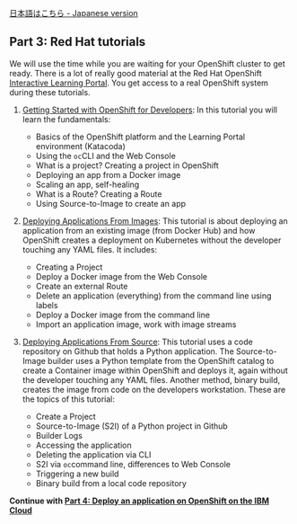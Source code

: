 [日本語はこちら - Japanese version](./Part3-ja.md)


## Part 3: Red Hat tutorials 

We will use the time while you are waiting for your OpenShift cluster to get ready. There is a lot of really good material at the Red Hat OpenShift [Interactive Learning Portal](https://learn.openshift.com/). You get access to a real OpenShift system during these tutorials.

1) [Getting Started with OpenShift for Developers](https://learn.openshift.com/introduction/getting-started/):
In this tutorial you will learn the fundamentals:
   * Basics of the OpenShift platform and the Learning Portal environment (Katacoda)
   * Using the `oc`CLI and the Web Console
   * What is a project? Creating a project in OpenShift
   * Deploying an app from a Docker image
   * Scaling an app, self-healing
   * What is a Route? Creating a Route
   * Using Source-to-Image to create an app


2) [Deploying Applications From Images](https://learn.openshift.com/introduction/deploying-images/):
This tutorial is about deploying an application from an existing image (from Docker Hub) and how OpenShift creates a deployment on Kubernetes without the developer touching any YAML files. It includes:

   * Creating a Project
   * Deploy a Docker image from the Web Console
   * Create an external Route
   * Delete an application (everything) from the command line using labels
   * Deploy a Docker image from the command line
   * Import an application image, work with image streams


3) [Deploying Applications From Source](https://learn.openshift.com/introduction/deploying-python/):
This tutorial uses a code repository on Github that holds a Python application. The Source-to-Image builder uses a Python template from the OpenShift catalog to create a Container image within OpenShift and deploys it, again without the developer touching any YAML files. Another method, binary build, creates the image from code on the developers workstation. These are the topics of this tutorial:  
   * Create a Project
   * Source-to-Image (S2I) of a Python project in Github
   * Builder Logs
   * Accessing the application
   * Deleting the application via CLI
   * S2I via `oc`command line, differences to Web Console
   * Triggering a new build
   * Binary build from a local code repository


__Continue with [Part 4: Deploy an application on OpenShift on the IBM Cloud](https://github.com/nheidloff/openshift-on-ibm-cloud-workshops/blob/master/1-understanding-openshift/Part4.md#part-4-deploy-an-application-on-openshift-on-the-ibm-cloud)__
